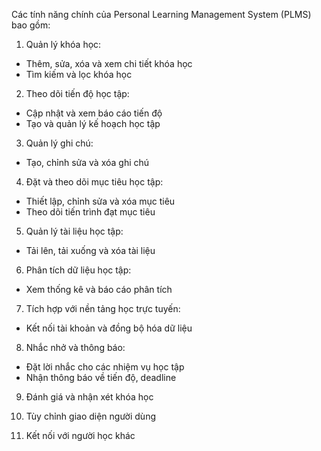 Các tính năng chính của Personal Learning Management System (PLMS) bao gồm:

1. Quản lý khóa học:

-  Thêm, sửa, xóa và xem chi tiết khóa học
-  Tìm kiếm và lọc khóa học

2. Theo dõi tiến độ học tập:

-  Cập nhật và xem báo cáo tiến độ
-  Tạo và quản lý kế hoạch học tập

3. Quản lý ghi chú:

-  Tạo, chỉnh sửa và xóa ghi chú

4. Đặt và theo dõi mục tiêu học tập:

-  Thiết lập, chỉnh sửa và xóa mục tiêu
-  Theo dõi tiến trình đạt mục tiêu

5. Quản lý tài liệu học tập:

-  Tải lên, tải xuống và xóa tài liệu

6. Phân tích dữ liệu học tập:

-  Xem thống kê và báo cáo phân tích

7. Tích hợp với nền tảng học trực tuyến:

-  Kết nối tài khoản và đồng bộ hóa dữ liệu

8. Nhắc nhở và thông báo:

-  Đặt lời nhắc cho các nhiệm vụ học tập
-  Nhận thông báo về tiến độ, deadline

9. Đánh giá và nhận xét khóa học

10. Tùy chỉnh giao diện người dùng

11. Kết nối với người học khác
